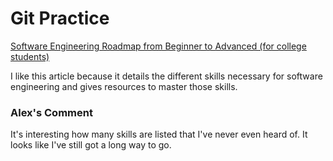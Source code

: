 # Git Practice

[Software Engineering Roadmap from Beginner to Advanced (for college students)](https://workat.tech/general/article/software-engineering-roadmap-beginner-advanced-6jh02kwtqawg)

I like this article because it details the different skills necessary for software engineering and gives resources to master those skills.  

### Alex's Comment  

It's interesting how many skills are listed that I've never even heard of. It looks like I've still got a long way to go.
